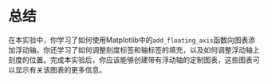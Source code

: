 # 总结

在本实验中，你学习了如何使用Matplotlib中的`add_floating_axis`函数向图表添加浮动轴。你还学习了如何调整刻度标签和轴标签的填充，以及如何调整浮动轴上刻度的位置。完成本实验后，你应该能够创建带有浮动轴的定制图表，这些图表可以显示有关该图表的更多信息。
